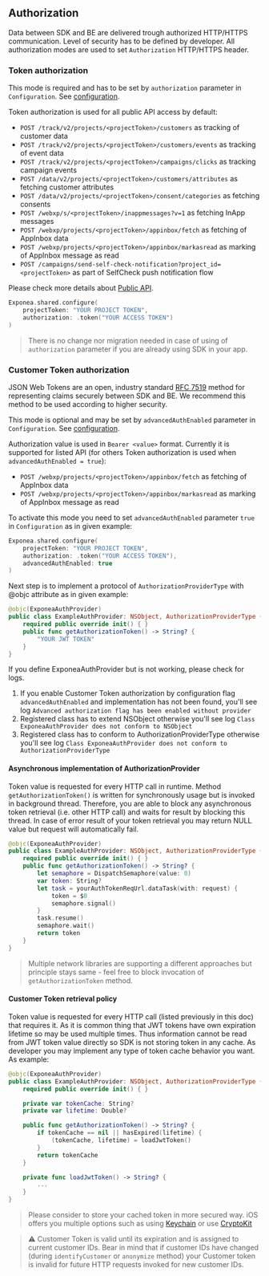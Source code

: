 ## Authorization

Data between SDK and BE are delivered trough authorized HTTP/HTTPS communication. Level of security has to be defined by developer.
All authorization modes are used to set `Authorization` HTTP/HTTPS header.

### Token authorization

This mode is required and has to be set by `authorization` parameter in `Configuration`. See [configuration](./CONFIG.md).

Token authorization is used for all public API access by default:

* `POST /track/v2/projects/<projectToken>/customers` as tracking of customer data
* `POST /track/v2/projects/<projectToken>/customers/events` as tracking of event data
* `POST /track/v2/projects/<projectToken>/campaigns/clicks` as tracking campaign events
* `POST /data/v2/projects/<projectToken>/customers/attributes` as fetching customer attributes
* `POST /data/v2/projects/<projectToken>/consent/categories` as fetching consents
* `POST /webxp/s/<projectToken>/inappmessages?v=1` as fetching InApp messages
* `POST /webxp/projects/<projectToken>/appinbox/fetch` as fetching of AppInbox data
* `POST /webxp/projects/<projectToken>/appinbox/markasread` as marking of AppInbox message as read
* `POST /campaigns/send-self-check-notification?project_id=<projectToken>` as part of SelfCheck push notification flow

Please check more details about [Public API](https://documentation.bloomreach.com/engagement/reference/authentication#public-api-access).

```swift
Exponea.shared.configure(
    projectToken: "YOUR PROJECT TOKEN",
    authorization: .token("YOUR ACCESS TOKEN")
)
```

> There is no change nor migration needed in case of using of `authorization` parameter if you are already using SDK in your app.

### Customer Token authorization

JSON Web Tokens are an open, industry standard [RFC 7519](https://tools.ietf.org/html/rfc7519) method for representing claims securely between SDK and BE. We recommend this method to be used according to higher security.

This mode is optional and may be set by `advancedAuthEnabled` parameter in `Configuration`. See [configuration](./CONFIG.md).

Authorization value is used in `Bearer <value>` format. Currently it is supported for listed API (for others Token authorization is used when `advancedAuthEnabled = true`):

* `POST /webxp/projects/<projectToken>/appinbox/fetch` as fetching of AppInbox data
* `POST /webxp/projects/<projectToken>/appinbox/markasread` as marking of AppInbox message as read

To activate this mode you need to set `advancedAuthEnabled` parameter `true` in `Configuration` as in given example:

```swift
Exponea.shared.configure(
    projectToken: "YOUR PROJECT TOKEN",
    authorization: .token("YOUR ACCESS TOKEN"),
    advancedAuthEnabled: true
)
```

Next step is to implement a protocol of `AuthorizationProviderType` with @objc attribute as in given example:

```swift
@objc(ExponeaAuthProvider)
public class ExampleAuthProvider: NSObject, AuthorizationProviderType {
    required public override init() { }
    public func getAuthorizationToken() -> String? {
        "YOUR JWT TOKEN"
    }
}
```

If you define ExponeaAuthProvider but is not working, please check for logs.
1. If you enable Customer Token authorization by configuration flag `advancedAuthEnabled` and implementation has not been found, you'll see log
`Advanced authorization flag has been enabled without provider`
2. Registered class has to extend NSObject otherwise you'll see log
`Class ExponeaAuthProvider does not conform to NSObject`
2. Registered class has to conform to AuthorizationProviderType otherwise you'll see log
`Class ExponeaAuthProvider does not conform to AuthorizationProviderType`

#### Asynchronous implementation of AuthorizationProvider

Token value is requested for every HTTP call in runtime. Method `getAuthorizationToken()` is written for synchronously usage but is invoked in background thread. Therefore, you are able to block any asynchronous token retrieval (i.e. other HTTP call) and waits for result by blocking this thread. In case of error result of your token retrieval you may return NULL value but request will automatically fail.

```swift
@objc(ExponeaAuthProvider)
public class ExampleAuthProvider: NSObject, AuthorizationProviderType {
    required public override init() { }
    public func getAuthorizationToken() -> String? {
        let semaphore = DispatchSemaphore(value: 0)
        var token: String?
        let task = yourAuthTokenReqUrl.dataTask(with: request) {
            token = $0
            semaphore.signal()
        }
        task.resume()
        semaphore.wait()
        return token
    }
}
```

> Multiple network libraries are supporting a different approaches but principle stays same - feel free to block invocation of `getAuthorizationToken` method.

#### Customer Token retrieval policy

Token value is requested for every HTTP call (listed previously in this doc) that requires it.
As it is common thing that JWT tokens have own expiration lifetime so may be used multiple times. Thus information cannot be read from JWT token value directly so SDK is not storing token in any cache. As developer you may implement any type of token cache behavior you want. As example:

```swift
@objc(ExponeaAuthProvider)
public class ExampleAuthProvider: NSObject, AuthorizationProviderType {
    required public override init() { }

    private var tokenCache: String?
    private var lifetime: Double?

    public func getAuthorizationToken() -> String? {
        if tokenCache == nil || hasExpired(lifetime) {
            (tokenCache, lifetime) = loadJwtToken()
        }
        return tokenCache
    }

    private func loadJwtToken() -> String? {
        ...
    }
}
```

> Please consider to store your cached token in more secured way. iOS offers you multiple options such as using [Keychain](https://developer.apple.com/documentation/security/certificate_key_and_trust_services/keys/storing_keys_in_the_keychain) or use [CryptoKit](https://developer.apple.com/documentation/cryptokit/)

> :warning: Customer Token is valid until its expiration and is assigned to current customer IDs. Bear in mind that if customer IDs have changed (during `identifyCustomer` or `anonymize` method) your Customer token is invalid for future HTTP requests invoked for new customer IDs.